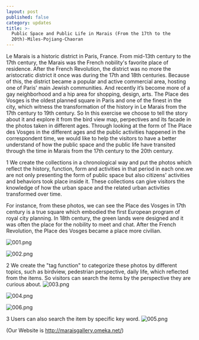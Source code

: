 ```yaml
---
layout: post
published: false
category: updates
title: >-
  Public Space and Public Life in Marais (From the 17th to the
  20th)-Miles-Pojiang-Chaoran
---
```

Le Marais is a historic district in Paris, France. From mid-13th century to the 17th century, the Marais was the French nobility's favorite place of residence. After the French Revolution, the district was no more the aristocratic district it once was during the 17th and 18th centuries. Because of this, the district became a popular and active commercial area, hosting one of Paris' main Jewish communities. And recently it’s become more of a gay neighborhood and a hip area for shopping, design, arts. The Place des Vosges is the oldest planned square in Paris and one of the finest in the city, which witness the transformation of the history in Le Marais from the 17th century to 19th century. So In this exercise we choose to tell the story about it and  explore it from the bird view map, perpectives and its facade in the photos taken in different ages. Through looking at the form of The Place des Vosges in the different ages and the public activities happened in the correspondent time, we would like to help the visitors to have a better understand of how the public space and the public life have transited through the time in Marais from the 17th century to the 20th century. 

1 We create the collections in a chronological way and put the photos which reflect the history, function, form and activities in that period in each one.we are not only presenting the form of public space but also citizens' activities and behaviors took place inside it. These collections can give visitors the knowledge of how the urban space and the related urban activities transformed over time. 

For instance, from these photos, we can see the Place des Vosges in 17th century is a true square which embodied the first European program of royal city planning. In 18th century, the green lands were designed and it was often the place for the nobility to meet and chat. After the French Revolution, the Place des Vosges became a place more civilian.


![001.png]({{site.baseurl}}/assets/001.png)


![002.png]({{site.baseurl}}/assets/002.png)

2 We create the "tag function" to categorize these photos by different topics, such as birdview, pedestrian perspective, daily life, which reflected from the items. So visitors can search the items by the perspective they are curious about. 
![003.png]({{site.baseurl}}/assets/003.png)


![004.png]({{site.baseurl}}/assets/004.png)


![006.png]({{site.baseurl}}/assets/006.png)


3 Users can also search the item by specific key word.
![005.png]({{site.baseurl}}/assets/005.png)


(Our Website is http://maraisgallery.omeka.net/)

